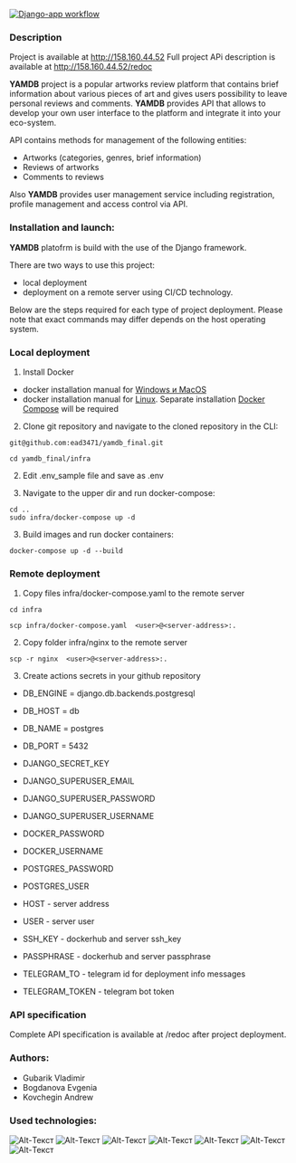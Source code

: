[![Django-app workflow](https://github.com/ead3471/yamdb_final/actions/workflows/yamdb_workflow.yaml/badge.svg)](https://github.com/ead3471/yamdb_final/actions/workflows/yamdb_workflow.yaml)
### Description
Project is available at http://158.160.44.52
Full project APi description is available at http://158.160.44.52/redoc

**YAMDB** project is a popular artworks review platform that contains brief information about various pieces of art and gives users possibility to leave personal reviews and comments.
**YAMDB** provides API that allows to develop your own user interface to the platform and integrate it into your eco-system.

API contains methods for management of the following entities:
- Artworks (categories, genres, brief information)
- Reviews of artworks
- Comments to reviews

Also **YAMDB** provides user management service including registration, profile management and access control via API.

### Installation and launch:

**YAMDB** platofrm is build with the use of the Django framework.

There are two ways to use this project:
 - local deployment
 - deployment on a remote server using CI/CD technology.
 
Below are the steps required for each type of project deployment. Please note that exact commands may differ depends on the host operating system.

### Local deployment

1. Install Docker <br>
- docker installation manual for [Windows и MacOS](https://www.docker.com/products/docker-desktop)
- docker installation manual for [Linux](https://docs.docker.com/engine/install/ubuntu/). Separate installation [Docker Compose](https://docs.docker.com/compose/install/) will be required


2. Clone git repository and navigate to the cloned repository in the CLI:

```
git@github.com:ead3471/yamdb_final.git
```

```
cd yamdb_final/infra
```

2. Edit .env_sample file and save as .env

3. Navigate to the upper dir and run docker-compose:

```
cd ..
sudo infra/docker-compose up -d
```

3. Build images and run docker containers:

```
docker-compose up -d --build
```

### Remote deployment
1. Copy files infra/docker-compose.yaml to the remote server

```
cd infra
```

```
scp infra/docker-compose.yaml  <user>@<server-address>:.
```
2. Copy folder infra/nginx to the remote server 
```
scp -r nginx  <user>@<server-address>:.
```

3. Create actions secrets in your github repository

 - DB_ENGINE = django.db.backends.postgresql
 - DB_HOST = db
 - DB_NAME = postgres
 - DB_PORT = 5432

 - DJANGO_SECRET_KEY
 - DJANGO_SUPERUSER_EMAIL
 - DJANGO_SUPERUSER_PASSWORD
 - DJANGO_SUPERUSER_USERNAME

 - DOCKER_PASSWORD
 - DOCKER_USERNAME

 - POSTGRES_PASSWORD
 - POSTGRES_USER

 - HOST - server address
 - USER - server user
 - SSH_KEY - dockerhub and server ssh_key
 - PASSPHRASE - dockerhub and server passphrase

 - TELEGRAM_TO - telegram id for deployment info messages
 - TELEGRAM_TOKEN - telegram bot token



### API specification

Complete API specification is available at /redoc after project deployment.

### Authors:
 - Gubarik Vladimir
 - Bogdanova Evgenia
 - Kovchegin Andrew


### Used technologies:
![Alt-Текст](https://img.shields.io/badge/python-3.7-blue)
![Alt-Текст](https://img.shields.io/badge/django-2.2.16-blue)
![Alt-Текст](https://img.shields.io/badge/djangorestframework-3.12.4-blue)
![Alt-Текст](https://img.shields.io/badge/docker-20.10.23-blue)
![Alt-Текст](https://img.shields.io/badge/docker-compose-blue)
![Alt-Текст](https://img.shields.io/badge/nginx-1.21.3-blue)
![Alt-Текст](https://img.shields.io/badge/gunicorn-20.0.4-blue)